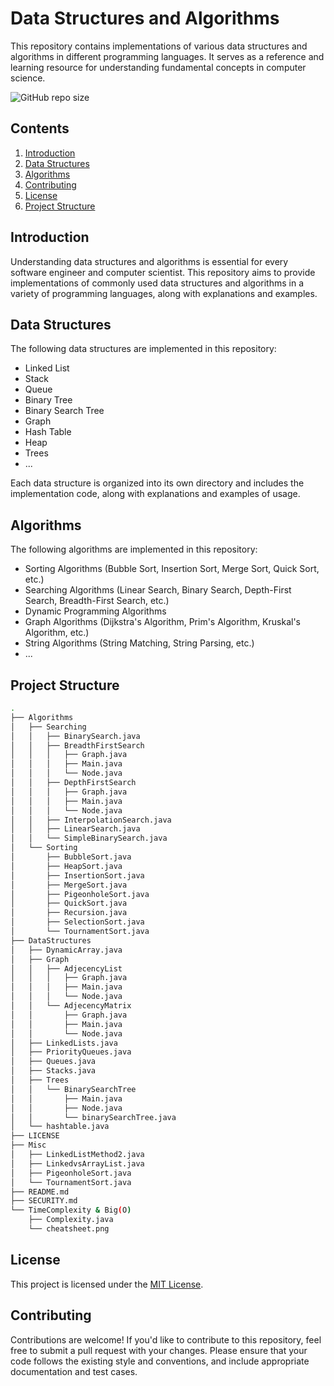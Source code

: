 # Data Structures and Algorithms

This repository contains implementations of various data structures and algorithms in different programming languages. It serves as a reference and learning resource for understanding fundamental concepts in computer science.

![GitHub repo size](https://img.shields.io/github/repo-size/JeninSutradhar/JAVA-DataStructures-Algorithms)
## Contents

1. [Introduction](#introduction)
2. [Data Structures](#data-structures)
3. [Algorithms](#algorithms)
4. [Contributing](#contributing)
5. [License](#license)
6. [Project Structure](#project-structure)
## Introduction

Understanding data structures and algorithms is essential for every software engineer and computer scientist. This repository aims to provide implementations of commonly used data structures and algorithms in a variety of programming languages, along with explanations and examples.

## Data Structures

The following data structures are implemented in this repository:

- Linked List
- Stack
- Queue
- Binary Tree
- Binary Search Tree
- Graph
- Hash Table
- Heap
- Trees
- ...

Each data structure is organized into its own directory and includes the implementation code, along with explanations and examples of usage.

## Algorithms

The following algorithms are implemented in this repository:

- Sorting Algorithms (Bubble Sort, Insertion Sort, Merge Sort, Quick Sort, etc.)
- Searching Algorithms (Linear Search, Binary Search, Depth-First Search, Breadth-First Search, etc.)
- Dynamic Programming Algorithms
- Graph Algorithms (Dijkstra's Algorithm, Prim's Algorithm, Kruskal's Algorithm, etc.)
- String Algorithms (String Matching, String Parsing, etc.)
- ...


## Project Structure 
```bash
.
├── Algorithms
│   ├── Searching
│   │   ├── BinarySearch.java
│   │   ├── BreadthFirstSearch
│   │   │   ├── Graph.java
│   │   │   ├── Main.java
│   │   │   └── Node.java
│   │   ├── DepthFirstSearch
│   │   │   ├── Graph.java
│   │   │   ├── Main.java
│   │   │   └── Node.java
│   │   ├── InterpolationSearch.java
│   │   ├── LinearSearch.java
│   │   └── SimpleBinarySearch.java
│   └── Sorting
│       ├── BubbleSort.java
│       ├── HeapSort.java
│       ├── InsertionSort.java
│       ├── MergeSort.java
│       ├── PigeonholeSort.java
│       ├── QuickSort.java
│       ├── Recursion.java
│       ├── SelectionSort.java
│       └── TournamentSort.java
├── DataStructures
│   ├── DynamicArray.java
│   ├── Graph
│   │   ├── AdjecencyList
│   │   │   ├── Graph.java
│   │   │   ├── Main.java
│   │   │   └── Node.java
│   │   └── AdjecencyMatrix
│   │       ├── Graph.java
│   │       ├── Main.java
│   │       └── Node.java
│   ├── LinkedLists.java
│   ├── PriorityQueues.java
│   ├── Queues.java
│   ├── Stacks.java
│   ├── Trees
│   │   └── BinarySearchTree
│   │       ├── Main.java
│   │       ├── Node.java
│   │       └── binarySearchTree.java
│   └── hashtable.java
├── LICENSE
├── Misc
│   ├── LinkedListMethod2.java
│   ├── LinkedvsArrayList.java
│   ├── PigeonholeSort.java
│   └── TournamentSort.java
├── README.md
├── SECURITY.md
└── TimeComplexity & Big(O)
    ├── Complexity.java
    └── cheatsheet.png
```

## License

This project is licensed under the [MIT License](LICENSE).


## Contributing

Contributions are welcome! If you'd like to contribute to this repository, feel free to submit a pull request with your changes. Please ensure that your code follows the existing style and conventions, and include appropriate documentation and test cases.


